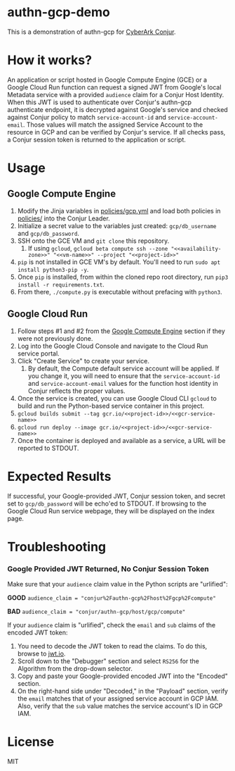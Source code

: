 # authn-gcp-demo

This is a demonstration of authn-gcp for [CyberArk Conjur](https://conjur.org).

# How it works?

An application or script hosted in Google Compute Engine (GCE) or a Google Cloud Run function can request a signed JWT from Google's local Metadata service with a provided `audience` claim for a Conjur Host Identity. When this JWT is used to authenticate over Conjur's authn-gcp authenticate endpoint, it is decrypted against Google's service and checked against Conjur policy to match `service-account-id` and `service-account-email`. Those values will match the assigned Service Account to the resource in GCP and can be verified by Conjur's service.  If all checks pass, a Conjur session token is returned to the application or script.

# Usage

## Google Compute Engine

1. Modify the Jinja variables in [policies/gcp.yml](policies/gcp.yml) and load both policies in [policies/](policies/) into the Conjur Leader.
2. Initialize a secret value to the variables just created: `gcp/db_username` and `gcp/db_password`.
3. SSH onto the GCE VM and `git clone` this repository.
   1. If using `gcloud`, `gcloud beta compute ssh --zone "<<availability-zone>>" "<<vm-name>>" --project "<<project-id>>"`
4. `pip` is not installed in GCE VM's by default. You'll need to run `sudo apt install python3-pip -y`.
5. Once `pip` is installed, from within the cloned repo root directory, run `pip3 install -r requirements.txt`.
6. From there, `./compute.py` is executable without prefacing with `python3`.

## Google Cloud Run

1. Follow steps #1 and #2 from the [Google Compute Engine](#google-compute-engine) section if they were not previously done.
2. Log into the Google Cloud Console and navigate to the Cloud Run service portal.
3. Click "Create Service" to create your service.
   1. By default, the Compute default service account will be applied. If you change it, you will need to ensure that the `service-account-id` and `service-account-email` values for the function host identity in Conjur reflects the proper values.
4. Once the service is created, you can use Google Cloud CLI `gcloud` to build and run the Python-based service container in this project.
5. `gcloud builds submit --tag gcr.io/<<project-id>>/<<gcr-service-name>>`
6. `gcloud run deploy --image gcr.io/<<project-id>>/<<gcr-service-name>>`
7. Once the container is deployed and available as a service, a URL will be reported to STDOUT.

# Expected Results

If successful, your Google-provided JWT, Conjur session token, and secret set to `gcp/db_password` will be echo'ed to STDOUT. If browsing to the Google Cloud Run service webpage, they will be displayed on the index page.

# Troubleshooting

### Google Provided JWT Returned, No Conjur Session Token

Make sure that your `audience` claim value in the Python scripts are "urlified":

__GOOD__
`audience_claim = "conjur%2Fauthn-gcp%2Fhost%2Fgcp%2Fcompute"`

__BAD__
`audience_claim = "conjur/authn-gcp/host/gcp/compute"`

If your `audience` claim is "urlified", check the `email` and `sub` claims of the encoded JWT token:

1. You need to decode the JWT token to read the claims. To do this, browse to [jwt.io](https://jwt.io).
2. Scroll down to the "Debugger" section and select `RS256` for the Algorithm from the drop-down selector.
3. Copy and paste your Google-provided encoded JWT into the "Encoded" section.
4. On the right-hand side under "Decoded," in the "Payload" section, verify the `email` matches that of your assigned service account in GCP IAM. Also, verify that the `sub` value matches the service account's ID in GCP IAM.

# License

MIT